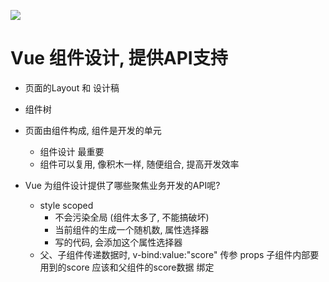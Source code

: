 ![](https://static001.geekbang.org/resource/image/0e/39/0e922d413eeeac4378233baa254dd039.png?wh=1406x544)

# Vue 组件设计, 提供API支持

- 页面的Layout 和 设计稿
- 组件树
- 页面由组件构成, 组件是开发的单元
  - 组件设计 最重要
  - 组件可以复用, 像积木一样, 随便组合, 提高开发效率

- Vue 为组件设计提供了哪些聚焦业务开发的API呢?
  - style scoped
    - 不会污染全局 (组件太多了, 不能搞破坏)
    - 当前组件的生成一个随机数, 属性选择器
    - 写的代码, 会添加这个属性选择器
  - 父、子组件传递数据时,  v-bind:value:"score" 传参 props
    子组件内部要用到的score 应该和父组件的score数据 绑定